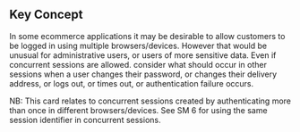 ## Key Concept

In some ecommerce applications it may be desirable to allow customers to be logged in using multiple browsers/devices. However that would be unusual for administrative users, or users of more sensitive data. Even if concurrent sessions are allowed. consider what should occur in other sessions when a user changes their password, or changes their delivery address, or logs out, or times out, or authentication failure occurs.

NB: This card relates to concurrent sessions created by authenticating more than once in different browsers/devices. See SM 6 for using the same session identifier in concurrent sessions.
